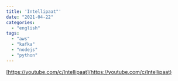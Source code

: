 ```yaml
---
title: 'Intellipaat"'
date: "2021-04-22"
categories:
  - "english"
tags:
  - "aws"
  - "kafka"
  - "nodejs"
  - "python"
---
```


[https://youtube.com/c/Intellipaat](https://youtube.com/c/Intellipaat)
